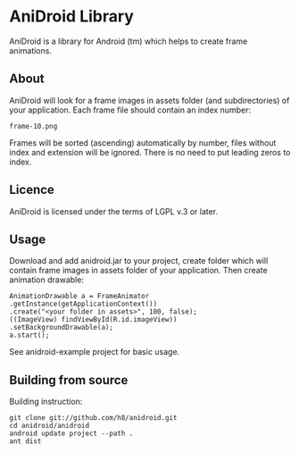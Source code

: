 AniDroid Library
================

AniDroid is a library for Android (tm) which 
helps to create frame animations.

About
-----

AniDroid will look for a frame images in assets folder
(and subdirectories) of your application. Each frame 
file should contain an index number:

    frame-10.png

Frames will be sorted (ascending) automatically by number,
files without index and extension will be ignored. There is
no need to put leading zeros to index.

Licence
-------

AniDroid is licensed under the terms of LGPL v.3 or later.



Usage
-----

Download and add anidroid.jar to your project, create
folder which will contain frame images in assets folder
of your application. Then create animation drawable:

    AnimationDrawable a = FrameAnimator
	.getInstance(getApplicationContext())
	.create("<your folder in assets>", 100, false);
    ((ImageView) findViewById(R.id.imageView))
	.setBackgroundDrawable(a);
    a.start();

See anidroid-example project for basic usage.


Building from source
--------------------

Building instruction:

    git clone git://github.com/h8/anidroid.git
    cd anidroid/anidroid
    android update project --path .
    ant dist
